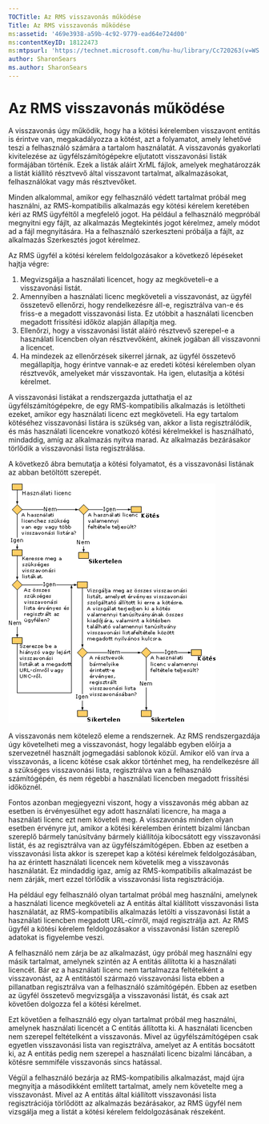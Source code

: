 ```yaml
---
TOCTitle: Az RMS visszavonás működése
Title: Az RMS visszavonás működése
ms:assetid: '469e3938-a59b-4c92-9779-ead64e724d00'
ms:contentKeyID: 18122473
ms:mtpsurl: 'https://technet.microsoft.com/hu-hu/library/Cc720263(v=WS.10)'
author: SharonSears
ms.author: SharonSears
---
```


Az RMS visszavonás működése
===========================

A visszavonás úgy működik, hogy ha a kötési kérelemben visszavont entitás is érintve van, megakadályozza a kötést, azt a folyamatot, amely lehetővé teszi a felhasználó számára a tartalom használatát. A visszavonás gyakorlati kivitelezése az ügyfélszámítógépekre eljutatott visszavonási listák formájában történik. Ezek a listák aláírt XrML fájlok, amelyek meghatározzák a listát kiállító résztvevő által visszavont tartalmat, alkalmazásokat, felhasználókat vagy más résztvevőket.

Minden alkalommal, amikor egy felhasználó védett tartalmat próbál meg használni, az RMS-kompatibilis alkalmazás egy kötési kérelem keretében kéri az RMS ügyféltől a megfelelő jogot. Ha például a felhasználó megpróbál megnyitni egy fájlt, az alkalmazás Megtekintés jogot kérelmez, amely módot ad a fájl megnyitására. Ha a felhasználó szerkeszteni próbálja a fájlt, az alkalmazás Szerkesztés jogot kérelmez.

Az RMS ügyfél a kötési kérelem feldolgozásakor a következő lépéseket hajtja végre:

1.  Megvizsgálja a használati licencet, hogy az megköveteli-e a visszavonási listát.
2.  Amennyiben a használati licenc megköveteli a visszavonást, az ügyfél összetevő ellenőrzi, hogy rendelkezésre áll-e, regisztrálva van-e és friss-e a megadott visszavonási lista. Ez utóbbit a használati licencben megadott frissítési időköz alapján állapítja meg.
3.  Ellenőrzi, hogy a visszavonási listát aláíró résztvevő szerepel-e a használati licencben olyan résztvevőként, akinek jogában áll visszavonni a licencet.
4.  Ha mindezek az ellenőrzések sikerrel járnak, az ügyfél összetevő megállapítja, hogy érintve vannak-e az eredeti kötési kérelemben olyan résztvevők, amelyeket már visszavontak. Ha igen, elutasítja a kötési kérelmet.

A visszavonási listákat a rendszergazda juttathatja el az ügyfélszámítógépekre, de egy RMS-kompatibilis alkalmazás is letöltheti ezeket, amikor egy használati licenc ezt megköveteli. Ha egy tartalom kötéséhez visszavonási listára is szükség van, akkor a lista regisztrálódik, és más használati licencekre vonatkozó kötési kérelmekkel is használható, mindaddig, amíg az alkalmazás nyitva marad. Az alkalmazás bezárásakor törlődik a visszavonási lista regisztrálása.

A következő ábra bemutatja a kötési folyamatot, és a visszavonási listának az abban betöltött szerepét.

![](/security-updates/images/Cc720263.81aa2d70-d261-49ad-b446-96a2eddba1a5(WS.10).gif "Kötési eljárás")

A visszavonás nem kötelező eleme a rendszernek. Az RMS rendszergazdája úgy követelheti meg a visszavonást, hogy legalább egyben előírja a szervezetnél használt jogmegadási sablonok közül. Amikor elő van írva a visszavonás, a licenc kötése csak akkor történhet meg, ha rendelkezésre áll a szükséges visszavonási lista, regisztrálva van a felhasználó számítógépén, és nem régebbi a használati licencben megadott frissítési időköznél.

Fontos azonban megjegyezni viszont, hogy a visszavonás még abban az esetben is érvényesülhet egy adott használati licencre, ha maga a használati licenc ezt nem követeli meg. A visszavonás minden olyan esetben érvényre jut, amikor a kötési kérelemben érintett bizalmi láncban szereplő bármely tanúsítvány bármely kiállítója kibocsátott egy visszavonási listát, és az regisztrálva van az ügyfélszámítógépen. Ebben az esetben a visszavonási lista akkor is szerepet kap a kötési kérelmek feldolgozásában, ha az érintett használati licencek nem követelik meg a visszavonás használatát. Ez mindaddig igaz, amíg az RMS-kompatibilis alkalmazást be nem zárják, mert ezzel törlődik a visszavonási lista regisztrációja.

Ha például egy felhasználó olyan tartalmat próbál meg használni, amelynek a használati licence megköveteli az A entitás által kiállított visszavonási lista használatát, az RMS-kompatibilis alkalmazás letölti a visszavonási listát a használati licencben megadott URL-címről, majd regisztrálja azt. Az RMS ügyfél a kötési kérelem feldolgozásakor a visszavonási listán szereplő adatokat is figyelembe veszi.

A felhasználó nem zárja be az alkalmazást, úgy próbál meg használni egy másik tartalmat, amelynek szintén az A entitás állította ki a használati licencét. Bár ez a használati licenc nem tartalmazza feltételként a visszavonást, az A entitástól származó visszavonási lista ebben a pillanatban regisztrálva van a felhasználó számítógépén. Ebben az esetben az ügyfél összetevő megvizsgálja a visszavonási listát, és csak azt követően dolgozza fel a kötési kérelmet.

Ezt követően a felhasználó egy olyan tartalmat próbál meg használni, amelynek használati licencét a C entitás állította ki. A használati licencben nem szerepel feltételként a visszavonás. Mivel az ügyfélszámítógépen csak egyetlen visszavonási lista van regisztrálva, amelyet az A entitás bocsátott ki, az A entitás pedig nem szerepel a használati licenc bizalmi láncában, a kötésre semmiféle visszavonás sincs hatással.

Végül a felhasználó bezárja az RMS-kompatibilis alkalmazást, majd újra megnyitja a másodikként említett tartalmat, amely nem követelte meg a visszavonást. Mivel az A entitás által kiállított visszavonási lista regisztrációja törlődött az alkalmazás bezárásakor, az RMS ügyfél nem vizsgálja meg a listát a kötési kérelem feldolgozásának részeként.
